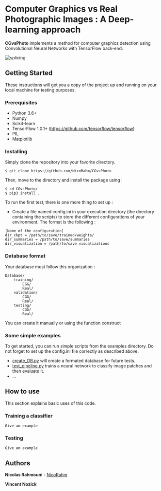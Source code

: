 # Computer Graphics vs Real Photographic Images : A Deep-learning approach

**CGvsPhoto** implements a method for computer graphics detection using Convolutional Neural Networks with TensorFlow back-end.

![splicing](https://user-images.githubusercontent.com/17125992/26874001-e4716e50-4bb6-11e7-929d-a7f2e7192a9f.png)

## Getting Started

These instructions will get you a copy of the project up and running on your local machine for testing purposes. 

### Prerequisites
* Python 3.6+
* Numpy
* Scikit-learn 
* TensorFlow 1.0.1+ (https://github.com/tensorflow/tensorflow)
* PIL
* Matplotlib


### Installing

Simply clone the repository into your favorite directory.

```
$ git clone https://github.com/NicoRahm/CGvsPhoto
```
Then, move to the directory and install the package using : 
```
$ cd CGvsPhoto/
$ pip3 install .
```

To run the first test, there is one more thing to set up : 
* Create a file named config.ini in your execution directory (the directory containing the scripts) to store the different configurations of your environment. The format is the following :
```
[Name of the configuration]
dir_ckpt = /path/to/save/trained/weights/
dir_summaries = /path/to/save/summaries
dir_visualization = /path/to/save visualizations
```

### Database format 

Your database must follow this organization : 
```
Database/
    training/
        CGG/
        Real/
    validation/ 
        CGG/
        Real/
    testing/
        CGG/
        Real/
```
You can create it manually or using the function construct

### Some simple examples

To get started, you can run simple scripts from the examples directory. Do not forget to set up the config.ini file correctly as described above.

* [create_DB.py](examples/create_DB.py) will create a formated database for future tests.
* [test_pipeline.py](examples/test_pipeline.py) trains a neural network to classify image patches and then evaluate it.
* ...

## How to use

This section explains basic uses of this code. 

### Training a classifier


```
Give an example
```

### Testing


```
Give an example
```

## Authors

**Nicolas Rahmouni**  - [NicoRahm](https://github.com/NicoRahm)

**Vincent Nozick**

